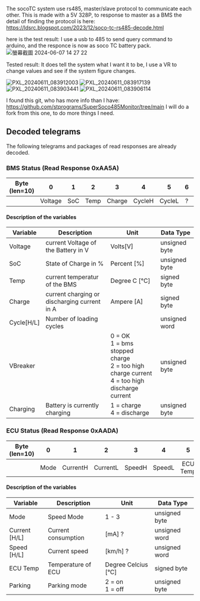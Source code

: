 The socoTC system use rs485, master/slave protocol to communicate each other.
This is made with a 5V 328P, to response to master as a BMS
the detail of finding the protocol is here:
https://ldsrc.blogspot.com/2023/12/soco-tc-rs485-decode.html

here is the test result:
I use a usb to 485 to send query command to arduino, and the responce is now as soco TC battery pack.
![螢幕截圖 2024-06-07 14 27 22](https://github.com/Ldsrc2008/SocoTC-BMS-cheater/assets/2297151/639916b5-f4c2-47f3-9ffd-517efc392403)

Tested result: It does tell the system what I want it to be, I use a VR to change values and see if the system figure changes.

![PXL_20240611_083912003](https://github.com/Ldsrc2008/SocoTC-BMS-cheater/assets/2297151/f9dd01e6-ac8b-44b7-a225-73cca5294fa9)
![PXL_20240611_083917139](https://github.com/Ldsrc2008/SocoTC-BMS-cheater/assets/2297151/601f58ba-7e9a-4520-967c-6903a9424c81)
![PXL_20240611_083903441](https://github.com/Ldsrc2008/SocoTC-BMS-cheater/assets/2297151/dc775cb1-5328-49ec-8d7d-d4198ef10b43)
![PXL_20240611_083906114](https://github.com/Ldsrc2008/SocoTC-BMS-cheater/assets/2297151/71015fe7-20b4-405f-b538-319abc0e706c)

I found this git, who has more info than I have: https://github.com/stprograms/SuperSoco485Monitor/tree/main
I will do a fork from this one, to do more things I need.
## Decoded telegrams
The following telegrams and packages of read responses are already decoded.

### BMS Status (Read Response 0xAA5A)

| Byte (len=10) |    0    |   1   |   2   |   3    |   4    |   5    |   6   |   7   |    8     |    9     |
| ------------- | :-----: | :---: | :---: | :----: | :----: | :----: | :---: | :---: | :------: | :------: |
|               | Voltage |  SoC  | Temp  | Charge | CycleH | CycleL |   ?   |   ?   | VBreaker | Charging |

#### Description of the variables
| Variable   | Description                                  | Unit                                                                                              | Data Type     |
| ---------- | -------------------------------------------- | ------------------------------------------------------------------------------------------------- | ------------- |
| Voltage    | current Voltage of the Battery in V          | Volts[V]                                                                                          | unsigned byte |
| SoC        | State of Charge in %                         | Percent [%]                                                                                       | unsigned byte |
| Temp       | current temperatur of the BMS                | Degree C [°C]                                                                                     | signed byte   |
| Charge     | current charging or discharging current in A | Ampere [A]                                                                                        | signed byte   |
| Cycle[H/L] | Number of loading cycles                     |                                                                                                   | unsigned word |
| VBreaker   |                                              | 0 = OK<br>1 = bms stopped charge<br>2 = too high charge current<br>4 = too high discharge current | unsigned byte |
| Charging   | Battery is currently charging                | 1 = charge<br>4 = discharge                                                                       | unsigned byte |

### ECU Status (Read Response 0xAADA)
| Byte (len=10) |   0   |    1     |    2     |   3    |   4    |    5     |   6   |   7   |    8    |   9   |
| ------------- | :---: | :------: | :------: | :----: | :----: | :------: | :---: | :---: | :-----: | :---: |
|               | Mode  | CurrentH | CurrentL | SpeedH | SpeedL | ECU Temp |   ?   |   ?   | Parking |   ?   |


#### Description of the variables
| Variable      | Description         | Unit                | Data Type     |
| ------------- | ------------------- | ------------------- | ------------- |
| Mode          | Speed Mode          | 1 - 3               | unsigned byte |
| Current [H/L] | Current consumption | [mA] ?              | unsigned word |
| Speed [H/L]   | Current speed       | [km/h] ?            | unsigned word |
| ECU Temp      | Temperature of ECU  | Degree Celcius [°C] | signed byte   |
| Parking       | Parking mode        | 2 = on<br>1 = off   | unsigned byte |

